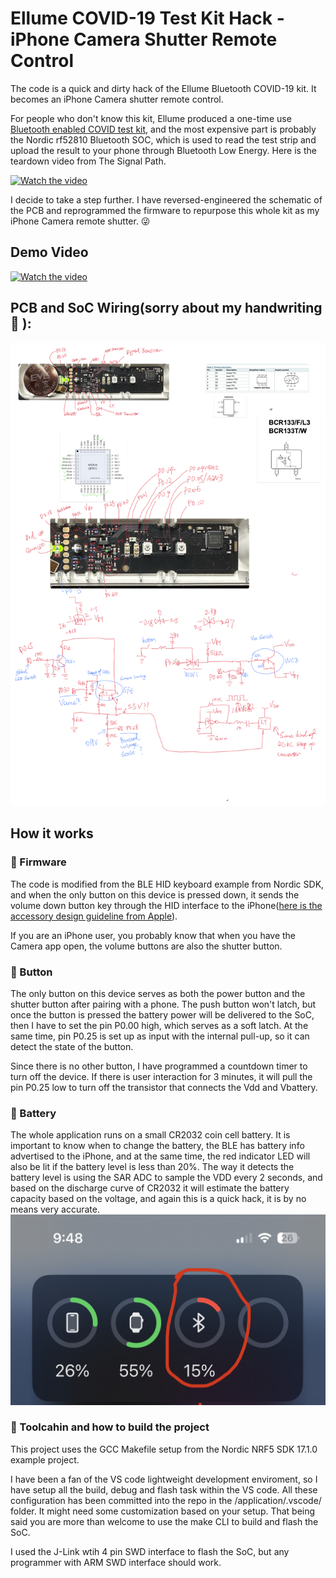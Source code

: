 # Ellume COVID-19 Test Kit Hack - iPhone Camera  Shutter Remote Control

The code is a quick and dirty hack of the Ellume Bluetooth COVID-19 kit. It becomes an iPhone Camera shutter remote control.

For people who don't know this kit, Ellume produced a one-time use [Bluetooth enabled COVID test kit](https://www.ellumecovidtest.com), and the most expensive part is probably the Nordic rf52810 Bluetooth SOC, which is used to read the test strip and upload the result to your phone through Bluetooth Low Energy. Here is the teardown video from The Signal Path. 

[![Watch the video](https://img.youtube.com/vi/UvArprBmdFA/default.jpg)](https://youtu.be/UvArprBmdFA)

I decide to take a step further. I have reversed-engineered the schematic of the PCB and reprogrammed the firmware to repurpose this whole kit as my iPhone Camera remote shutter. :stuck_out_tongue_winking_eye:

## Demo Video

[![Watch the video](https://img.youtube.com/vi/UvArprBmdFA/default.jpg)](https://youtu.be/UvArprBmdFA)

## PCB and SoC Wiring(sorry about my handwriting :grimacing: ):
![wiring](/images/covid%20test%20kit%20pinout.png)


## How it works

### :page_facing_up: Firmware
The code is modified from the BLE HID keyboard example from Nordic SDK, and when the only button on this device is pressed down, it sends the volume down button key through the HID interface to the iPhone([here is the accessory design guideline from Apple](https://developer.apple.com/accessories/Accessory-Design-Guidelines.pdf)). 

If you are an iPhone user, you probably know that when you have the Camera app open, the volume buttons are also the shutter button. 

### :round_pushpin: Button
The only button on this device serves as both the power button and the shutter button after pairing with a phone. The push button won't latch, but once the button is pressed the battery power will be delivered to the SoC, then I have to set the pin P0.00 high, which serves as a soft latch. At the same time, pin P0.25 is set up as input with the internal pull-up, so it can detect the state of the button. 

Since there is no other button, I have programmed a countdown timer to turn off the device. If there is user interaction for 3 minutes, it will pull the pin P0.25 low to turn off the transistor that connects the Vdd and Vbattery.

### :battery: Battery
The whole application runs on a small CR2032 coin cell battery. It is important to know when to change the battery, the BLE has battery info advertised to the iPhone, and at the same time, the red indicator LED will also be lit if the battery level is less than 20%. The way it detects the battery level is using the SAR ADC to sample the VDD every 2 seconds, and based on the discharge curve of CR2032 it will estimate the battery capacity based on the voltage, and again this is a quick hack, it is by no means very accurate. 
![low_battery1](/images/low%20battery%201.jpeg)

### :hammer: Toolcahin and how to build the project
This project uses the GCC Makefile setup from the Nordic NRF5 SDK 17.1.0 example project. 

I have been a fan of the VS code lightweight development enviroment, so I have setup all the build, debug and flash task within the VS code. All these configuration has been committed into the repo in the /application/.vscode/ folder. It might need some customization based on your setup. That being said you are more than welcome to use the make CLI to build and flash the SoC. 

I used the J-Link wtih 4 pin SWD interface to flash the SoC, but any programmer with ARM SWD interface should work.